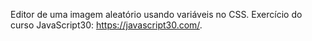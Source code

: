 Editor de uma imagem aleatório usando variáveis no CSS. Exercício do curso JavaScript30: https://javascript30.com/.

